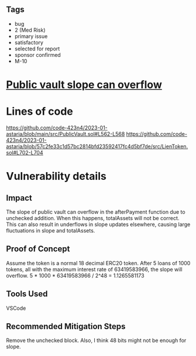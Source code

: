 ## Tags

- bug
- 2 (Med Risk)
- primary issue
- satisfactory
- selected for report
- sponsor confirmed
- M-10

# [Public vault slope can overflow](https://github.com/code-423n4/2023-01-astaria-findings/issues/418) 

# Lines of code

https://github.com/code-423n4/2023-01-astaria/blob/main/src/PublicVault.sol#L562-L568
https://github.com/code-423n4/2023-01-astaria/blob/57c2fe33c1d57bc2814bfd23592417fc4d5bf7de/src/LienToken.sol#L702-L704


# Vulnerability details

## Impact
The slope of public vault can overflow in the afterPayment function due to unchecked addition. When this happens, totalAssets will not be correct. This can also result in underflows in slope updates elsewhere, causing large fluctuations in slope and totalAssets.

## Proof of Concept
Assume the token is a normal 18 decimal ERC20 token. 
After 5 loans of 1000 tokens, all with the maximum interest rate of 63419583966, the slope will overflow.
5 * 1000 * 63419583966 / 2^48 = 1.1265581173

## Tools Used
VSCode

## Recommended Mitigation Steps
Remove the unchecked block. Also, I think 48 bits might not be enough for slope.